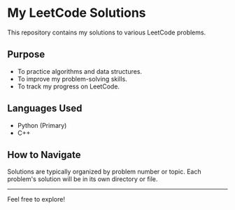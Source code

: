 # My LeetCode Solutions

This repository contains my solutions to various LeetCode problems.

## Purpose
* To practice algorithms and data structures.
* To improve my problem-solving skills.
* To track my progress on LeetCode.

## Languages Used
* Python (Primary)
* C++

## How to Navigate
Solutions are typically organized by problem number or topic. Each problem's solution will be in its own directory or file.

---

Feel free to explore!